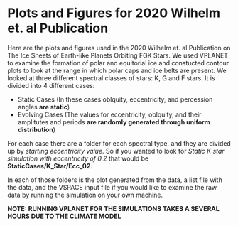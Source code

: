 # Plots and Figures for 2020 Wilhelm et. al Publication

Here are the plots and figures used in the 2020 Wilhelm et. al Publication on The Ice Sheets of Earth-like Planets Orbiting FGK Stars. We used VPLANET to examine the formation of polar and equitorial ice and constucted contour plots to look at the range in which polar caps and ice belts are present. We looked at three different spectral classes of stars: K, G and F stars.
It is divided into 4 different cases:
 - Static Cases (In these cases oblquity, eccentricity, and percession angles **are static**)
 - Evolving Cases (The values for eccentricity, oblquity, and their amplitutes and periods **are randomly generated through uniform distribution**)

 For each case there are a folder for each spectral type, and they are divided up by *starting eccentricity value*. So if you wanted to look for *Static K star simulation with eccentricity of 0.2* that would be **StaticCases/K_Star/Ecc_02**.

 In each of those folders is the plot generated from the data, a list file with the data, and the VSPACE input file if you would like to examine the raw data by running the simulation on your own machine. 

 **NOTE: RUNNING VPLANET FOR THE SIMULATIONS TAKES A SEVERAL HOURS DUE TO THE CLIMATE MODEL**
